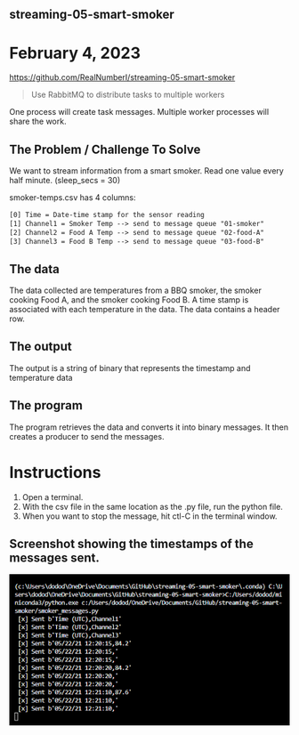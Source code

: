 ## streaming-05-smart-smoker

# February 4, 2023
https://github.com/RealNumberI/streaming-05-smart-smoker

> Use RabbitMQ to distribute tasks to multiple workers

One process will create task messages. Multiple worker processes will share the work. 

## The Problem / Challenge To Solve

We want to stream information from a smart smoker. Read one value every half minute. (sleep_secs = 30)

smoker-temps.csv has 4 columns:

    [0] Time = Date-time stamp for the sensor reading
    [1] Channel1 = Smoker Temp --> send to message queue "01-smoker"
    [2] Channel2 = Food A Temp --> send to message queue "02-food-A"
    [3] Channel3 = Food B Temp --> send to message queue "03-food-B"

## The data
The data collected are temperatures from a BBQ smoker, the smoker cooking Food A, and the smoker cooking Food B.
A time stamp is associated with each temperature in the data. 
The data contains a header row.

## The output
The output is a string of binary that represents the timestamp and temperature data

## The program
The program retrieves the data and converts it into binary messages.  It then creates a producer to send the messages.

# Instructions
1. Open a terminal.
2. With the csv file in the same location as the .py file, run the python file.
3. When you want to stop the message, hit ctl-C in the terminal window.

## Screenshot showing the timestamps of the messages sent.
![Screenshot]( A5Screenshot.png )

